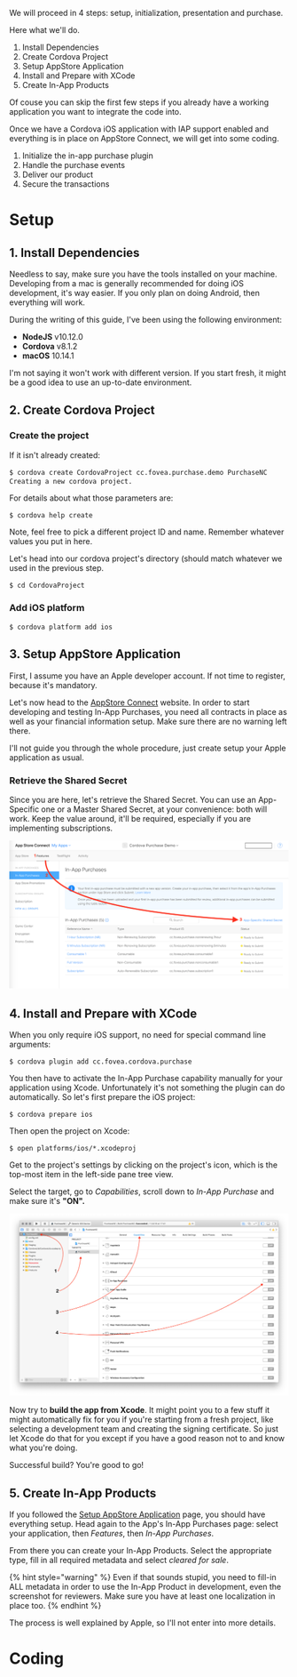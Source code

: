 We will proceed in 4 steps: setup, initialization, presentation and purchase.

Here what we'll do.

1. Install Dependencies
2. Create Cordova Project
3. Setup AppStore Application
4. Install and Prepare with XCode
5. Create In-App Products

Of couse you can skip the first few steps if you already have a working application you want to integrate the code into.

Once we have a Cordova iOS application with IAP support enabled and everything is in place on AppStore Connect, we will get into some coding.

1. Initialize the in-app purchase plugin
2. Handle the purchase events
3. Deliver our product
4. Secure the transactions


# Setup

## 1. Install Dependencies

Needless to say, make sure you have the tools installed on your machine. Developing from a mac is generally recommended for doing iOS development, it's way easier. If you only plan on doing Android, then everything will work.

During the writing of this guide, I've been using the following environment:

* **NodeJS** v10.12.0
* **Cordova** v8.1.2
* **macOS** 10.14.1

I'm not saying it won't work with different version. If you start fresh, it might be a good idea to use an up-to-date environment.

## 2. Create Cordova Project

### Create the project

If it isn't already created:

```text
$ cordova create CordovaProject cc.fovea.purchase.demo PurchaseNC
Creating a new cordova project.
```

For details about what those parameters are:

```text
$ cordova help create
```

Note, feel free to pick a different project ID and name. Remember whatever values you put in here.

Let's head into our cordova project's directory \(should match whatever we used in the previous step.

```text
$ cd CordovaProject
```

### Add iOS platform

```text
$ cordova platform add ios
```

## 3. Setup AppStore Application

First, I assume you have an Apple developer account. If not time to register, because it's mandatory.

Let's now head to the [AppStore Connect](https://appstoreconnect.apple.com) website. In order to start developing and testing In-App Purchases, you need all contracts in place as well as your financial information setup. Make sure there are no warning left there.

I'll not guide you through the whole procedure, just create setup your Apple application as usual.

### Retrieve the Shared Secret

Since you are here, let's retrieve the Shared Secret. You can use an App-Specific one or a Master Shared Secret, at your convenience: both will work. Keep the value around, it'll be required, especially if you are implementing subscriptions.

![](../.gitbook/assets/appstore-shared-secret.png)



## 4. Install and Prepare with XCode

When you only require iOS support, no need for special command line arguments:

```text
$ cordova plugin add cc.fovea.cordova.purchase
```

You then have to activate the In-App Purchase capability manually for your application using Xcode. Unfortunately it's not something the plugin can do automatically. So let's first prepare the iOS project:

```text
$ cordova prepare ios
```

Then open the project on Xcode:

```text
$ open platforms/ios/*.xcodeproj
```

Get to the project's settings by clicking on the project's icon, which is the top-most item in the left-side pane tree view.

Select the target, go to _Capabilities_, scroll down to _In-App Purchase_ and make sure it's **"ON".**

![Enabling In-App Purchase Capability in Xcode](../.gitbook/assets/xcode-iap-capability.png)

Now try to **build the app from Xcode**. It might point you to a few stuff it might automatically fix for you if you're starting from a fresh project, like selecting a development team and creating the signing certificate. So just let Xcode do that for you except if you have a good reason not to and know what you're doing.

Successful build? You're good to go!

## 5. Create In-App Products

If you followed the [Setup AppStore Application](3.-create-app-store-application.md) page, you should have everything setup. Head again to the App's In-App Purchases page: select your application, then _Features_, then _In-App Purchases_.

From there you can create your In-App Products. Select the appropriate type, fill in all required metadata and select _cleared for sale_.

{% hint style="warning" %}
Even if that sounds stupid, you need to fill-in ALL metadata in order to use the In-App Product in development, even the screenshot for reviewers. Make sure you have at least one localization in place too.
{% endhint %}

The process is well explained by Apple, so I'll not enter into more details.


# Coding


